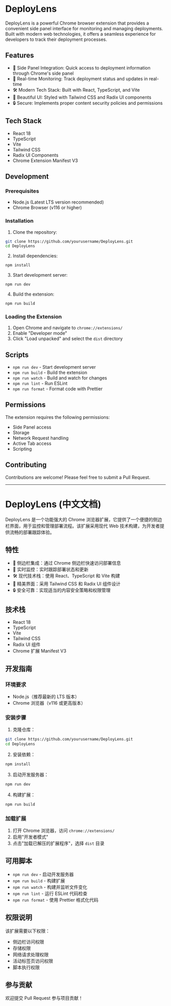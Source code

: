 # DeployLens

DeployLens is a powerful Chrome browser extension that provides a convenient side panel interface for monitoring and managing deployments. Built with modern web technologies, it offers a seamless experience for developers to track their deployment processes.

## Features

- 🎯 Side Panel Integration: Quick access to deployment information through Chrome's side panel
- 🔄 Real-time Monitoring: Track deployment status and updates in real-time
- 🛠️ Modern Tech Stack: Built with React, TypeScript, and Vite
- 💅 Beautiful UI: Styled with Tailwind CSS and Radix UI components
- 🔒 Secure: Implements proper content security policies and permissions

## Tech Stack

- React 18
- TypeScript
- Vite
- Tailwind CSS
- Radix UI Components
- Chrome Extension Manifest V3

## Development

### Prerequisites

- Node.js (Latest LTS version recommended)
- Chrome Browser (v116 or higher)

### Installation

1. Clone the repository:
```bash
git clone https://github.com/yourusername/DeployLens.git
cd DeployLens
```

2. Install dependencies:
```bash
npm install
```

3. Start development server:
```bash
npm run dev
```

4. Build the extension:
```bash
npm run build
```

### Loading the Extension

1. Open Chrome and navigate to `chrome://extensions/`
2. Enable "Developer mode"
3. Click "Load unpacked" and select the `dist` directory

## Scripts

- `npm run dev` - Start development server
- `npm run build` - Build the extension
- `npm run watch` - Build and watch for changes
- `npm run lint` - Run ESLint
- `npm run format` - Format code with Prettier

## Permissions

The extension requires the following permissions:
- Side Panel access
- Storage
- Network Request handling
- Active Tab access
- Scripting

## Contributing

Contributions are welcome! Please feel free to submit a Pull Request.



---

# DeployLens (中文文档)

DeployLens 是一个功能强大的 Chrome 浏览器扩展，它提供了一个便捷的侧边栏界面，用于监控和管理部署流程。该扩展采用现代 Web 技术构建，为开发者提供流畅的部署跟踪体验。

## 特性

- 🎯 侧边栏集成：通过 Chrome 侧边栏快速访问部署信息
- 🔄 实时监控：实时跟踪部署状态和更新
- 🛠️ 现代技术栈：使用 React、TypeScript 和 Vite 构建
- 💅 精美界面：采用 Tailwind CSS 和 Radix UI 组件设计
- 🔒 安全可靠：实现适当的内容安全策略和权限管理

## 技术栈

- React 18
- TypeScript
- Vite
- Tailwind CSS
- Radix UI 组件
- Chrome 扩展 Manifest V3

## 开发指南

### 环境要求

- Node.js（推荐最新的 LTS 版本）
- Chrome 浏览器（v116 或更高版本）

### 安装步骤

1. 克隆仓库：
```bash
git clone https://github.com/yourusername/DeployLens.git
cd DeployLens
```

2. 安装依赖：
```bash
npm install
```

3. 启动开发服务器：
```bash
npm run dev
```

4. 构建扩展：
```bash
npm run build
```

### 加载扩展

1. 打开 Chrome 浏览器，访问 `chrome://extensions/`
2. 启用"开发者模式"
3. 点击"加载已解压的扩展程序"，选择 `dist` 目录

## 可用脚本

- `npm run dev` - 启动开发服务器
- `npm run build` - 构建扩展
- `npm run watch` - 构建并监听文件变化
- `npm run lint` - 运行 ESLint 代码检查
- `npm run format` - 使用 Prettier 格式化代码

## 权限说明

该扩展需要以下权限：
- 侧边栏访问权限
- 存储权限
- 网络请求处理权限
- 活动标签页访问权限
- 脚本执行权限

## 参与贡献

欢迎提交 Pull Request 参与项目贡献！


